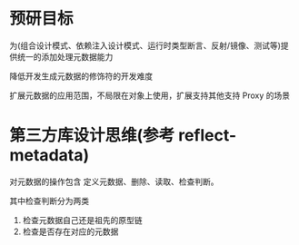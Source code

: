 # 预研目标

为(组合设计模式、依赖注入设计模式、运行时类型断言、反射/镜像、测试等)提供统一的添加处理元数据能力

降低开发生成元数据的修饰符的开发难度

扩展元数据的应用范围，不局限在对象上使用，扩展支持其他支持 Proxy 的场景

# 第三方库设计思维(参考 reflect-metadata)

对元数据的操作包含 定义元数据、删除、读取、检查判断。

其中检查判断分为两类

1. 检查元数据自己还是祖先的原型链
2. 检查是否存在对应的元数据
